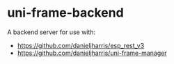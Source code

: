 # uni-frame-backend
A backend server for use with:
* https://github.com/danieljharris/esp_rest_v3
* https://github.com/danieljharris/uni-frame-manager
